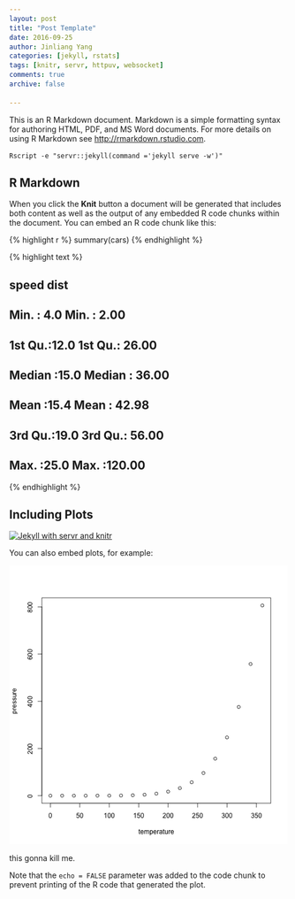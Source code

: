 ```yaml
---
layout: post
title: "Post Template"
date: 2016-09-25
author: Jinliang Yang
categories: [jekyll, rstats]
tags: [knitr, servr, httpuv, websocket]
comments: true
archive: false

---
```




This is an R Markdown document. Markdown is a simple formatting syntax for authoring HTML, PDF, and MS Word documents. For more details on using R Markdown see <http://rmarkdown.rstudio.com>.


```
Rscript -e "servr::jekyll(command ='jekyll serve -w')"
```



## R Markdown


When you click the **Knit** button a document will be generated that includes both content as well as the output of any embedded R code chunks within the document. You can embed an R code chunk like this:


{% highlight r %}
summary(cars)
{% endhighlight %}



{% highlight text %}
##      speed           dist       
##  Min.   : 4.0   Min.   :  2.00  
##  1st Qu.:12.0   1st Qu.: 26.00  
##  Median :15.0   Median : 36.00  
##  Mean   :15.4   Mean   : 42.98  
##  3rd Qu.:19.0   3rd Qu.: 56.00  
##  Max.   :25.0   Max.   :120.00
{% endhighlight %}

## Including Plots




[![Jekyll with servr and knitr](http://i.imgur.com/gKVGhiP.png)](http://i.imgur.com/gKVGhiP.png)

You can also embed plots, for example:

![plot of chunk pressure](/figure/source/2016-09-25-post-template/pressure-1.png)

this gonna kill me.

Note that the `echo = FALSE` parameter was added to the code chunk to prevent printing of the R code that generated the plot.
